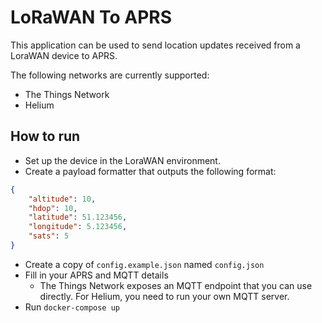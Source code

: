 # LoRaWAN To APRS
This application can be used to send location updates received from a LoraWAN device to APRS.

The following networks are currently supported:
- The Things Network
- Helium

## How to run
- Set up the device in the LoraWAN environment.
- Create a payload formatter that outputs the following format:
```json
{
    "altitude": 10,
    "hdop": 10,
    "latitude": 51.123456,
    "longitude": 5.123456,
    "sats": 5
}
```
- Create a copy of `config.example.json` named `config.json`
- Fill in your APRS and MQTT details
  - The Things Network exposes an MQTT endpoint that you can use directly. For Helium, you need to run your own MQTT server.
- Run `docker-compose up`